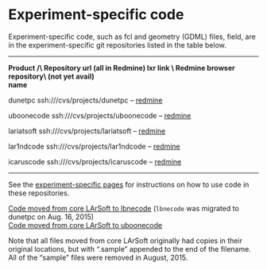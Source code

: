 Experiment-specific code
======================================================

Experiment-specific code, such as fcl and geometry (GDML) files, field, are in the experiment-specific git repositories listed in the table below.

  -------------- ------------------------------------- ------------------ --------------------------------------------------------------------------
  **Product /\   **Repository url (all in Redmine)**   lxr link \         Redmine browser
  repository\                                           (not yet avail)   
  name**                                                                  

  dunetpc        ssh:///cvs/projects/dunetpc           –                  [redmine](https://cdcvs.fnal.gov/redmine/projects/dunetpc/repository)

  uboonecode     ssh:///cvs/projects/uboonecode        –                  [redmine](https://cdcvs.fnal.gov/redmine/projects/uboonecode/repository)

  lariatsoft     ssh:///cvs/projects/lariatsoft        –                  [redmine](https://cdcvs.fnal.gov/redmine/projects/lardbt/repository)

  lar1ndcode     ssh:///cvs/projects/lar1ndcode        –                  [redmine](https://cdcvs.fnal.gov/redmine/projects/lar1ndcode/repository)

  icaruscode     ssh:///cvs/projects/icaruscode        –                  [redmine](https://cdcvs.fnal.gov/redmine/projects/icaruscode/repository)
  -------------- ------------------------------------- ------------------ --------------------------------------------------------------------------

See the [experiment-specific pages](https://cdcvs.fnal.govQuick_Links) for instructions on how to use code in these repositories.

[Code moved from core LArSoft to lbnecode](_Code_moved_from_core_LArSoft_to_lbnecode_) (`lbnecode` was migrated to dunetpc on Aug. 16, 2015)\
[Code moved from core LArSoft to uboonecode](_Code_moved_from_core_LArSoft_to_uboonecode_)

Note that all files moved from core LArSoft originally had copies in their original locations, but with “.sample” appended to the end of the filename. All of the “sample” files were removed in August, 2015.
